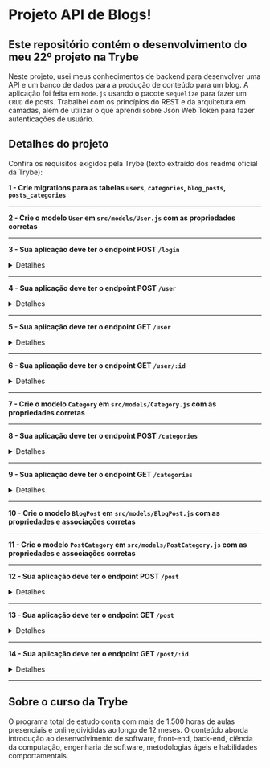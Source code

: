 # Projeto API de Blogs!

## Este repositório contém o desenvolvimento do meu 22º projeto na Trybe

Neste projeto, usei meus conhecimentos de backend para desenvolver uma API e um banco de dados para a produção de conteúdo para um blog. A aplicação foi feita em `Node.js` usando o pacote `sequelize` para fazer um `CRUD` de posts. 
Trabalhei com os princípios do REST e da arquitetura em camadas, além de utilizar o que aprendi sobre Json Web Token para fazer autenticações de usuário.

## Detalhes do projeto

Confira os requisitos exigidos pela Trybe (texto extraído dos readme oficial da Trybe):

**1 - Crie migrations para as tabelas `users`, `categories`, `blog_posts`, `posts_categories`** 

---

**2 - Crie o modelo `User` em `src/models/User.js` com as propriedades corretas**

---

**3 - Sua aplicação deve ter o endpoint POST `/login`**

<details><summary>Detalhes</summary>
<p>

> O endpoint deve ser acessível através do URL `/login`;
> O corpo da requisição deverá seguir o formato abaixo:
  ```json
  {
    "email": "lewishamilton@gmail.com",
    "password": "123456"
  }
  ```

</p>
</details>

---

**4 - Sua aplicação deve ter o endpoint POST `/user`**

<details><summary>Detalhes</summary>
<p>

> O endpoint deve ser acessível através do URL `/user`;
> O endpoint deve ser capaz de adicionar um novo `user` a sua tabela no banco de dados;
> O corpo da requisição deverá seguir o formato abaixo:
  ```json
  {
    "displayName": "Brett Wiltshire",
    "email": "brett@email.com",
    "password": "123456",
    "image": "http://4.bp.blogspot.com/_YA50adQ-7vQ/S1gfR_6ufpI/AAAAAAAAAAk/1ErJGgRWZDg/S45/brett.png"
    // a imagem não é obrigatória
  }
  ```
</p>
</details>

---

**5 - Sua aplicação deve ter o endpoint GET `/user`**

<details><summary>Detalhes</summary>
<p>

> ☝ Não esqueça de validar o `token` neste requisito;
> O endpoint deve ser acessível através do URL `/user`;
> O endpoint deve ser capaz de trazer todos `users` do banco de dados;

</p>
</details>

---

**6 - Sua aplicação deve ter o endpoint GET `/user/:id`**

<details><summary>Detalhes</summary>
<p>

> ☝ Não esqueça de validar o `token` neste requisito;
> O endpoint deve ser acessível através do URL `/user/:id`;
> O endpoint deve ser capaz de trazer o `user` baseado no `id` do banco de dados se ele existir;

</p>
</details>

---

**7 - Crie o modelo `Category` em `src/models/Category.js` com as propriedades corretas**

---

**8 - Sua aplicação deve ter o endpoint POST `/categories`**

<details><summary>Detalhes</summary>
<p>

> ☝ Não esqueça de validar o `token` neste requisito;
> O endpoint deve ser acessível através do URL `/categories`;
> O endpoint deve ser capaz de adicionar uma nova categoria a sua tabela no banco de dados;
> O corpo da requisição deverá seguir o formato abaixo:
  ```json
  {
    "name": "Typescript"
  }
  ```

</p>
</details>

---

**9 - Sua aplicação deve ter o endpoint GET `/categories`**

<details><summary>Detalhes</summary>
<p>

> ☝ Não esqueça de validar o `token` neste requisito;
> O endpoint deve ser acessível através do URL `/categories`;
> O endpoint deve ser capaz de trazer todas categorias do banco de dados;

</p>
</details>

---

**10 - Crie o modelo `BlogPost` em `src/models/BlogPost.js` com as propriedades e associações corretas**

---

**11 - Crie o modelo `PostCategory` em `src/models/PostCategory.js` com as propriedades e associações corretas**

---

**12 - Sua aplicação deve ter o endpoint POST `/post`**

<details><summary>Detalhes</summary>
<p>

> ☝ Não esqueça de validar o `token` neste requisito;
> O endpoint deve ser acessível através do URL `/post`;
> O endpoint deve ser capaz de adicionar um novo blog post e vinculá-lo às categorias em suas tabelas no banco de dados;
> O corpo da requisição deverá seguir o formato abaixo:
  ```json
  {
    "title": "Latest updates, August 1st",
    "content": "The whole text for the blog post goes here in this key",
    "categoryIds": [1, 2]
  }
  ```

</p>
</details>

---

**13 - Sua aplicação deve ter o endpoint GET `/post`**

<details><summary>Detalhes</summary>
<p>

> ☝ Não esqueça de validar o `token` neste requisito;
> O endpoint deve ser acessível através do URL `/post`;
> O endpoint deve ser capaz de trazer todos os blogs post, user dono dele e as categorias do banco de dados;

</p>
</details>

---

**14 - Sua aplicação deve ter o endpoint GET `/post/:id`**

<details><summary>Detalhes</summary>
<p>

> ☝ Não esqueça de validar o `token` neste requisito;
> O endpoint deve ser acessível através do URL `/post/:id`;
> O endpoint deve ser capaz de trazer o blog post baseado no `id` do banco de dados se ele existir;

</p>
</details>

---

## Sobre o curso da Trybe
O programa total de estudo conta com mais de 1.500 horas de aulas presenciais e online,divididas ao longo de 12 meses. O conteúdo aborda introdução ao desenvolvimento de software, front-end, back-end, ciência da computação, engenharia de software, metodologias ágeis e habilidades comportamentais.
